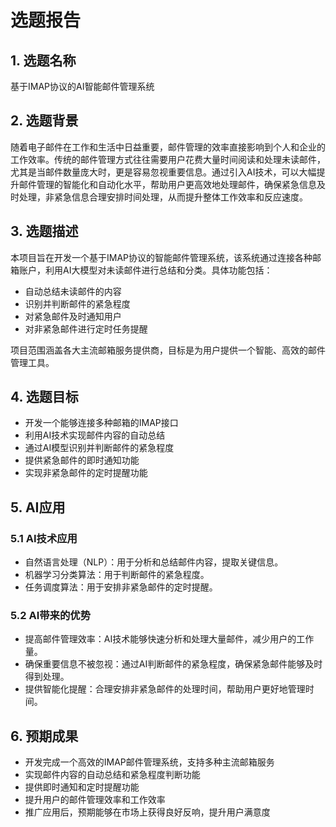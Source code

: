 # 选题报告

## 1. 选题名称

基于IMAP协议的AI智能邮件管理系统

## 2. 选题背景

随着电子邮件在工作和生活中日益重要，邮件管理的效率直接影响到个人和企业的工作效率。传统的邮件管理方式往往需要用户花费大量时间阅读和处理未读邮件，尤其是当邮件数量庞大时，更是容易忽视重要信息。通过引入AI技术，可以大幅提升邮件管理的智能化和自动化水平，帮助用户更高效地处理邮件，确保紧急信息及时处理，非紧急信息合理安排时间处理，从而提升整体工作效率和反应速度。

## 3. 选题描述

本项目旨在开发一个基于IMAP协议的智能邮件管理系统，该系统通过连接各种邮箱账户，利用AI大模型对未读邮件进行总结和分类。具体功能包括：

- 自动总结未读邮件的内容
- 识别并判断邮件的紧急程度
- 对紧急邮件及时通知用户
- 对非紧急邮件进行定时任务提醒

项目范围涵盖各大主流邮箱服务提供商，目标是为用户提供一个智能、高效的邮件管理工具。

## 4. 选题目标

- 开发一个能够连接多种邮箱的IMAP接口
- 利用AI技术实现邮件内容的自动总结
- 通过AI模型识别并判断邮件的紧急程度
- 提供紧急邮件的即时通知功能
- 实现非紧急邮件的定时提醒功能

## 5. AI应用

### 5.1 AI技术应用

- 自然语言处理（NLP）：用于分析和总结邮件内容，提取关键信息。
- 机器学习分类算法：用于判断邮件的紧急程度。
- 任务调度算法：用于安排非紧急邮件的定时提醒。

### 5.2 AI带来的优势

- 提高邮件管理效率：AI技术能够快速分析和处理大量邮件，减少用户的工作量。
- 确保重要信息不被忽视：通过AI判断邮件的紧急程度，确保紧急邮件能够及时得到处理。
- 提供智能化提醒：合理安排非紧急邮件的处理时间，帮助用户更好地管理时间。

## 6. 预期成果

- 开发完成一个高效的IMAP邮件管理系统，支持多种主流邮箱服务
- 实现邮件内容的自动总结和紧急程度判断功能
- 提供即时通知和定时提醒功能
- 提升用户的邮件管理效率和工作效率
- 推广应用后，预期能够在市场上获得良好反响，提升用户满意度